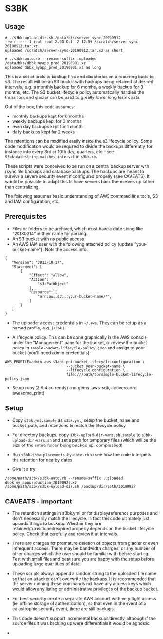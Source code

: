 
# S3BK

## Usage

```
# ./s3bk-upload-dir.sh /data/bks/server-sync-20190912
-rw-r--r-- 1 root root 2.9G Oct  2 12:59 /scratch/server-sync-20190912.tar.xz
uploaded /scratch/server-sync-20190912.tar.xz as short

# ./s3bk-auto.rb --rename-suffix .uploaded /data/bks/dbbk_myapp_prod_20190901.xz
uploaded dbbk_myapp_prod_20190901.xz as long

```


This is a set of tools to backup files and directories on a recurring basis to s3.  The result will be an S3 bucket with backups being retained at desired intervals, e.g. a monthly backup for 6 months, a weekly backup for 3 months, etc.  The S3 bucket lifecycle policy automatically handles the transition, and glacier can be used to greatly lower long term costs.

Out of the box, this code assumes:
- monthly backups kept for 6 months
- weekly backups kept for 3 months
- even day backups kept for 1 month
- daily backups kept for 2 weeks

The retentions can be modified easily inside the s3 lifecycle policy.  Some code modification would be required to divide the backups differently, for instance into every 3rd or 10th day, quarters, etc - see `S3bk.datestring_matches_interval` in `s3bk.rb`.

These scripts were conceived to be run on a central backup server with rsync file backups and database backups.  The backups are meant to survive a severe security event if configured properly (see CAVEATS).  It would be possible to adapt this to have servers back themselves up rather than centralizing.

The following assumes basic understanding of AWS command line tools, S3 and IAM configuration, etc.

## Prerequisites

- Files or folders to be archived, which must have a date string like "20180214" in their name for parsing.
- An S3 bucket with no public access
- An AWS IAM user with the following attached policy (update "your-bucket-name").  Note the access info.

```
{
   "Version": "2012-10-17",
   "Statement": [
       {
           "Effect": "Allow",
           "Action": [
               "s3:PutObject"
           ],
           "Resource": [
               "arn:aws:s3:::your-bucket-name/*",
           ]
       }
   ]
}
```

- The uploader access credentials in `~/.aws`.  They can be setup as a named profile, e.g. `[s3bk]`

- A lifecycle policy.  This can be done graphically in the AWS console under the "Management" pane for the bucket, or review the bucket policy in `sample-bucket-lifecycle-policy.json` and assign to your bucket (you'll need admin credentials):
```
AWS_PROFILE=admin aws s3api put-bucket-lifecycle-configuration \
                            --bucket your-bucket-name \
                            --lifecycle-configuration \
                            file:///path/to/sample-bucket-lifecycle-policy.json
```

- Setup ruby (2.6.4 currently) and gems (aws-sdk, activerecord awesome_print)

## Setup

- Copy `s3bk.yml.sample` as `s3bk.yml`, setup the bucket_name and bucket_path, and retentions to match the lifecycle policy

- For directory backups, copy `s3bk-upload-dir-vars.sh.sample` to `s3bk-upload-dir-vars.sh` and set a path for temporary files (which will be the size of the entire folder being backed up, compressed)

- Run `s3bk-show-placements-by-date.rb` to see how the code interprets the retention for nearby dates

- Give it a try:
```
/some/path/s3bk/s3bk-auto.rb --rename-suffix .uploaded dbbk_my_appproduction_20190927.xz
/some/path/s3bk/s3bk-upload-dir.sh /backup/dir/path/20190927
```


## CAVEATS - important
- The retention settings in s3bk.yml or for display/reference purposes and don't necessarily match the lifecycle.  In fact this code ultimately just uploads things to buckets.  Whether they are retained/transitioned/expired properly depends on the bucket lifecycle policy.  Check that carefully and review it at intervals.

- There are charges for premature deletion of objects from glacier or even infrequent access.  There may be bandwidth charges, or any number of other charges which the user should be familiar with before starting.  Test with small files and best sure you are happy with the setup before uploading large quantities of data.

- These scripts always append a random string to the uploaded file name so that an attacker can't overwrite the backups.  It is recommended that the server running these commands not have any access keys which would allow any listing or administrative privileges of the backup bucket.

- For best security create a separate AWS account with very tight access (ie, offline storage of authentication), so that even in the event of a catastrophic security event, there are still backups.

- This code doesn't support incremental backups directly, although if the source files it was backing up were differentials it would be agnostic
-
